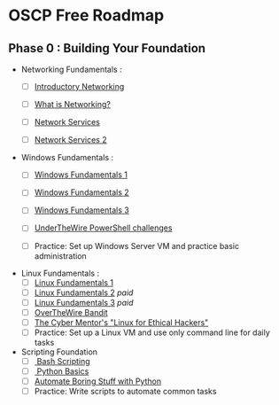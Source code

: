# OSCP Free Roadmap
## Phase 0 : Building Your Foundation
- Networking Fundamentals :
    - [ ] [Introductory Networking](https://tryhackme.com/room/introtonetworking)
    - [ ] [What is Networking?](https://tryhackme.com/room/whatisnetworking)
    - [ ] [Network Services](https://tryhackme.com/room/networkservices)
    - [ ] [Network Services 2](https://tryhackme.com/room/networkservices2)



- Windows Fundamentals :
    - [ ] [Windows Fundamentals 1](https://tryhackme.com/room/windowsfundamentals1xbx)
    - [ ] [Windows Fundamentals 2](https://tryhackme.com/room/windowsfundamentals2x0x)
    - [ ] [Windows Fundamentals 3](https://tryhackme.com/room/windowsfundamentals3xzx)
    - [ ] [UnderTheWire PowerShell challenges](https://underthewire.tech/)
    - [ ] Practice: Set up Windows Server VM and practice basic administration



- Linux Fundamentals :
    - [ ] [Linux Fundamentals 1](https://tryhackme.com/room/linuxfundamentalspart1)
    - [ ] [Linux Fundamentals 2](https://tryhackme.com/room/linuxfundamentalspart2) *paid*
    - [ ] [Linux Fundamentals 3](https://tryhackme.com/room/linuxfundamentalspart3) *paid*
    - [ ] [OverTheWire Bandit](https://overthewire.org/wargames/bandit/)
    - [ ] [The Cyber Mentor's "Linux for Ethical Hackers"](https://youtu.be/U1w4T03B30I?si=Yrf_4PAxKr4h2aCU)
    - [ ] Practice: Set up a Linux VM and use only command line for daily tasks
-  Scripting Foundation
    - [ ] [ Bash Scripting](https://tryhackme.com/room/bashscripting)
    - [ ] [ Python Basics](https://tryhackme.com/room/pythonbasics)
    - [ ] [Automate Boring Stuff with Python](https://www.youtube.com/playlist?list=PLiEts138s9P0aG6soKBoMsmJrwIOPXoXR)
    - [ ] Practice: Write scripts to automate common tasks
